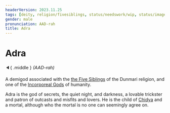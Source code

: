 ```yaml
---
headerVersion: 2023.11.25
tags: [deity, religion/fivesiblings, status/needswork/wip, status/image]
gender: male
pronunciation: AAD-rah
title: Adra
---
```

# Adra
:speaker:{ .middle } *(AAD-rah)*  

A demigod associated with the [the Five Siblings](<../../../religions/five-siblings/five-siblings.md>) of the Dunmari religion, and one of the [Incorporeal Gods](<../incorporeal-gods.md>) of humanity. 

Adra is the god of secrets, the quiet night, and darkness, a lovable trickster and patron of outcasts and misfits and lovers. He is the child of [Chidya](<./chidya.md>) and a mortal, although who the mortal is no one can seemingly agree on. 

